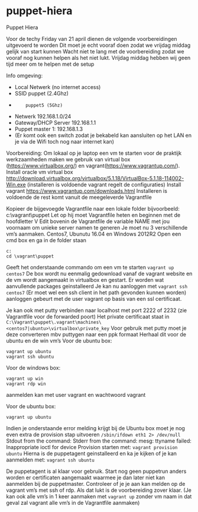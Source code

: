 # puppet-hiera
Puppet Hiera

Voor de techy Friday van 21 april dienen de volgende voorbereidingen uitgevoerd te worden
Dit moet je echt vooraf doen zodat we vrijdag middag gelijk van start kunnen
Wacht niet te lang met de voorbereiding zodat we vooraf nog kunnen helpen als het niet lukt. Vrijdag middag hebben wij geen tijd meer om te helpen met de setup

Info omgeving:  
* Local Netwerk (no internet access)
* SSID puppet   (2.4Ghz)
*         puppet5 (5Ghz)
* Netwerk 192.168.1.0/24
* Gateway/DHCP Server 192.168.1.1
* Puppet master 1: 192.168.1.3
* (Er komt ook een switch zodat je bekabeld kan aansluiten op het LAN en je via de Wifi toch nog naar internet kan)

Voorbereiding: 
Om lokaal op je laptop een vm te starten voor de praktijk werkzaamheden maken we gebruik van virtual box (https://www.virtualbox.org/) en vagrant(https://www.vagrantup.com/).
Install oracle vm virtual box 
  http://download.virtualbox.org/virtualbox/5.1.18/VirtualBox-5.1.18-114002-Win.exe
  (installeren is voldoende vagrant regelt de configuraties)
Install vagrant
  https://www.vagrantup.com/downloads.html
Installeren is voldoende de rest komt vanuit de meegeleverde Vagrantfile

Kopieer de bijgevoegde Vagrantfile naar een lokale folder bijvoorbeeld: c:\vagrant\puppet
Let op hij moet Vagrantfile heten en beginnen met de hoofdletter V
Edit bovenin de Vagrantfile de variable NAME met jou voornaam om unieke server namen te generen
Je moet nu 3 verschillende vm’s aanmaken. Centos7, Ubunutu 16.04 en Windows 2012R2
Open een cmd box en ga in de folder staan
```
c:
cd \vagrant\puppet
```
Geeft het onderstaande commando om een vm te starten
`vagrant up centos7`
De box wordt nu eenmalig gedownload vanaf de vagrant website en de vm wordt aangemaakt in virtualbox en gestart. Er worden wat aanvullende packages geinstalleerd
Je kan nu aanloggen met
`vagrant ssh centos7`  (Er moet wel een ssh client in het path gevonden kunnen worden)
aanloggen gebeurt met de user vagrant op basis van een ssl certificaat. 

Je kan ook met putty verbinden naar localhost met port 2222 of 2232 (zie Vagrantfile voor de forwarded poort) Het private certificaat staat in
`C:\Vagrant\puppet\.vagrant\machines\<centos7|ubuntu>\virtualbox\private_key`
Voor gebruik met putty moet je deze converteren mbv puttygen naar een ppk formaat
Herhaal dit voor de ubuntu en de win vm’s
Voor de ubuntu box:
```
vagrant up ubuntu
vagrant ssh ubuntu
```
Voor de windows box:
```
vagrant up win
vagrant rdp win
```
aanmelden kan met user vagrant en wachtwoord vagrant

Voor de ubuntu box:
```
vagrant up ubuntu
```
Indien je onderstaande error melding krijgt bij de Ubuntu box moet je nog even extra de provision stap uitvoeren
`/sbin/ifdown eth1 2> /dev/null`
Stdout from the command:
Stderr from the command:
mesg: ttyname failed: Inappropriate ioctl for device
Provision starten met:
`vagrant provision ubuntu`
Hierna is de puppetagent geinstalleerd en ka je kijken of je kan aanmelden met:
`vagrant ssh ubuntu`

De puppetagent is al klaar voor gebruik. Start nog geen puppetrun anders worden er certificaten aangemaakt waarmee je dan later niet kan aanmelden bij de puppetmaster.
Controleer of je je aan kan melden op de vagrant vm’s met ssh of rdp.
Als dat lukt is de voorbereiding zover klaar.
(Je kan ook alle vm’s in 1 keer aanmaken met `vagrant up` zonder vm naam in dat geval zal vagrant alle vm’s in de Vagrantfile aanmaken)

